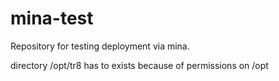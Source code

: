 # mina-test
Repository for testing deployment via mina.

directory /opt/tr8 has to exists because of permissions on /opt
